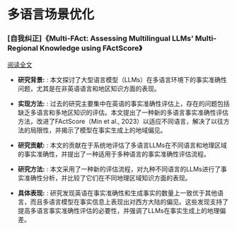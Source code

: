 # 多语言场景优化

### [自我纠正]《Multi-FAct: Assessing Multilingual LLMs' Multi-Regional Knowledge using FActScore》

 [阅读全文](http://arxiv.org/abs/2402.18045v1)

- **研究背景:** : 本文探讨了大型语言模型（LLMs）在多语言环境下的事实准确性问题，尤其是在非英语语言和地区知识方面的表现。

- **实现方法:** : 过去的研究主要集中在英语的事实准确性评估上，存在的问题包括缺乏多语言和多地区知识的评估。本文提出了一种新的多语言事实准确性评估方法，改进了FActScore（Min et al., 2023）以适应不同语言，解决了以往方法的局限性，并揭示了模型在事实生成上的地域偏见。

- **研究贡献:** : 本文的贡献在于系统地评估了多语言LLMs在不同语言和地理区域的事实准确性，并提出了一种适用于多种语言的事实准确性评估流程。

- **研究方法:** : 本文采用了一种新的评估流程，对九种不同语言的LLMs进行了事实准确性分析，并比较了它们在不同地理区域知识方面的表现。

- **具体表现:** : 研究发现英语在事实准确性和生成事实的数量上一致优于其他语言，而且多语言模型在事实信息上表现出对西方大陆的偏见。这些发现支持了提高多语言事实准确性评估的必要性，并强调了LLMs在事实生成上的地理偏差。

